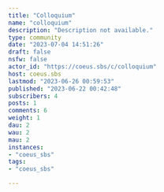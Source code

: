 ```yaml
---
title: "Colloquium" 
name: "colloquium"
description: "Description not available."
type: community
date: "2023-07-04 14:51:26"
draft: false
nsfw: false
actor_id: "https://coeus.sbs/c/colloquium"
host: coeus.sbs
lastmod: "2023-06-26 00:59:53"
published: "2023-06-22 00:42:48"
subscribers: 4
posts: 1
comments: 6
weight: 1
dau: 2
wau: 2
mau: 2
instances:
- "coeus_sbs"
tags: 
- "coeus_sbs"

---
```

